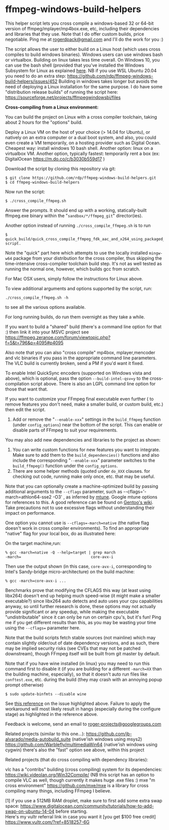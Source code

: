 ffmpeg-windows-build-helpers
============================

This helper script lets you cross compile a windows-based 32 or 64-bit version of ffmpeg/mplayer/mp4box.exe, etc,  including their dependencies and libraries that they use.
Note that I do offer custom builds, price negotiable. Ping me at rogerdpack@gmail.com and I'll do the work for you :) 

The script allows the user to either build on a Linux host (which uses cross compiles to build windows binaries).  Windows users can use windows bash or virtualbox.
Building on linux takes less time overall. On Windows 10, you can use the bash shell (provided that you've installed the Windows Subsystem for Linux as explained [here](http://www.howtogeek.com/249966/how-to-install-and-use-the-linux-bash-shell-on-windows-10/).  NB if you use WSL Ubuntu 20.04 you need to do an extra step: https://github.com/rdp/ffmpeg-windows-build-helpers/issues/452
Building in windows takes longer but avoids the need of deploying a  Linux installation for the same purpose.
I do have some "distribution release builds" of running the script here: https://sourceforge.net/projects/ffmpegwindowsbi/files

**Cross-compiling from a Linux environment:**

You can build the project on Linux with a cross compiler toolchain, taking about 2 hours for the "options" build. 

Deploy a Linux VM on the host of your choice (> 14.04 for Ubuntu), or natively on an extra computer or a dual boot system, and also, you could even create a VM temporarily, on a hosting provider such as Digital Ocean.  Cheapest way: install windows 10 bash shell.  Another option: linux on a virtualbox VM.  Another option, typically fastest: temporarily rent a box (ex: DigitalOcean https://m.do.co/c/b3030b559d17 )

Download the script by cloning this repository via git:

    $ git clone https://github.com/rdp/ffmpeg-windows-build-helpers.git
    $ cd ffmpeg-windows-build-helpers

 Now run the script:
    
    $ ./cross_compile_ffmpeg.sh

Answer the prompts.
It should end up with a working, statically-built ffmpeg.exe binary within the "`sandbox/*/ffmpeg_git`" director(ies).

Another option instead of running `./cross_compile_ffmpeg.sh` is to run 

    $ quick_build/quick_cross_compile_ffmpeg_fdk_aac_and_x264_using_packaged_mingw64.sh script.

Note the "quick" part here which attempts to use the locally installed `mingw-w64` package from your distribution for the cross compiler, thus skipping the time-intensive cross-compiler toolchain build step.  It's not as well tested as running the normal one, however, which builds gcc from scratch.

For Mac OSX users, simply follow the instructions for Linux above.

To view additional arguments and options supported by the script, run:

    ./cross_compile_ffmpeg.sh -h 

to see all the various options available.

For long running builds, do run them overnight as they take a while.

If you want to build a "shared" build (there's a command line option for that :) then link it into your MSVC project see https://ffmpeg.zeranoe.com/forum/viewtopic.php?f=5&t=796&p=4095#p4095

Also note that you can also "cross compile" mp4box, mplayer,mencoder and vlc binaries if you pass in the appropriate command line parameters.
The VLC build is currently broken, send a PM if you'd want it fixed.

To enable Intel QuickSync encoders (supported on Windows vista and above), which is optional,  pass the  option `--build-intel-qsv=y` to the cross-compilation script above.
There is also an LGPL command line option for those that want that.

If you want to customize your FFmpeg final executable even further ( to remove features you don't need, make a smaller build, or custom build, etc.) then edit the script.
1. Add or remove the "`--enable-xxx`" settings in the `build_ffmpeg` function (under `config_options`) near the bottom of the script.  This can enable or disable parts of FFmpeg to suit your requirements.

You may also add new dependencies and libraries to the project as shown:
1. You can write custom functions for new features you want to integrate. Make sure to add them to the `build_dependencies()` functions and also include the corresponding "`--enable-xxx`" parameter switches to the `build_ffmpeg()` function under the `config_options`.
2. There are some helper methods (quoted under `do_XXX` clauses. for checking out code, running make only once, etc. that may be useful.

Note that you can optionally create a machine-optimized build by passing additional arguments to the  `--cflags` parameter, such as  --cflags='-march=athlon64-sse2 -O3' , as inferred by [mtune](https://gcc.gnu.org/onlinedocs/gcc-4.5.3/gcc/i386-and-x86_002d64-Options.html). Google mtune options for references to this. A good reference can be found on [Gentoo's wiki](https://wiki.gentoo.org/wiki/GCC_optimization).
Take precautions not to use excessive flags without understanding their impact on performance.

One option you cannot use is `--cflags=-march=native` (the native flag doesn't work in cross compiler environments).
To find an appropriate "native" flag for your local box, do as illustrated here:

On the target machine,run:

    % gcc -march=native -Q --help=target | grep march
    -march=                               core-avx-i

Then use the output shown (in this case, `core-avx-i`, corresponding to Intel's Sandy-bridge micro-architecture) on the build machine:

    % gcc -march=core-avx-i ...

Benchmarks prove that modifying the CFLAGS this way (at least using libx264) doesn't end up helping much speed-wise (it might make a smaller executable?) since libx264 auto detects and auto uses your cpu capabilities anyway, so until further research is done, these options may not actually provide significant or any speedup, while making the executable "undistributable" since it can only be run on certain cpu's, but it's fun!
Ping me if you get different results than this, as you may be wasting your time using the `--cflags=` parameter here.

Note that the build scripts fetch stable sources (not mainline) which may contain slightly older/out of date dependency versions, and as such, there may be implied security risks (see CVEs that may not be patched downstream), though FFmpeg itself will be built from git master by default.

Note that if you have wine installed (in linux) you may need to run this command first to disable it (if you are building for a different `-march=XX` than the building machine, especially), so that it doesn't auto run files like `conftest.exe`, etc. during the build (they may crash with an annoying popup prompt otherwise)

    $ sudo update-binfmts --disable wine

See [this reference](http://askubuntu.com/questions/344088/how-to-ensure-wine-does-not-auto-run-exe-files) on the issue highlighted above. Failure to apply the workaround will most likely result in hangs (especially during the configure stage) as highlighted in the reference above.

Feedback is welcome, send an email to roger-projects@googlegroups.com

Related projects (similar to this one...):
  https://github.com/jb-alvarado/media-autobuild_suite (native'ish windows using msys2)
  https://github.com/Warblefly/multimediaWin64 (native'ish windows using cygwin)
  there's also the "fast" option see above, within this project

Related projects (that do cross compiling with dependency libraries):

  vlc has a "contribs" building (cross compiling) system for its dependencies: https://wiki.videolan.org/Win32Compile/
    (NB this script has an option to compile VLC as well, though currently it makes huge .exe files :)
  mxe "m cross environment" https://github.com/mxe/mxe is a library for cross compiling many things, including FFmpeg I believe.

[1] if you use a 512MB RAM droplet, make sure to first add some extra swap space: https://www.digitalocean.com/community/tutorials/how-to-add-swap-on-ubuntu-14-04 before starting.  
Here's my vultr referral link in case you want it [you get $100 free credit] https://www.vultr.com/?ref=8518257-6G
